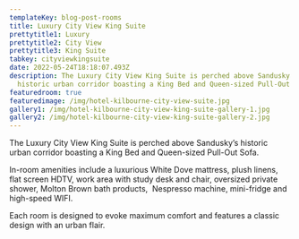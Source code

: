 ```yaml
---
templateKey: blog-post-rooms
title: Luxury City View King Suite
prettytitle1: Luxury
prettytitle2: City View
prettytitle3: King Suite
tabkey: cityviewkingsuite
date: 2022-05-24T18:18:07.493Z
description: The Luxury City View King Suite is perched above Sandusky’s
  historic urban corridor boasting a King Bed and Queen-sized Pull-Out Sofa.
featuredroom: true
featuredimage: /img/hotel-kilbourne-city-view-suite.jpg
gallery1: /img/hotel-kilbourne-city-view-king-suite-gallery-1.jpg
gallery2: /img/hotel-kilbourne-city-view-king-suite-gallery-2.jpg
---
```

The Luxury City View King Suite is perched above Sandusky’s historic urban corridor boasting a King Bed and Queen-sized Pull-Out Sofa.

In-room amenities include a luxurious White Dove mattress, plush linens, flat screen HDTV, work area with study desk and chair, oversized private shower, Molton Brown bath products,  Nespresso machine, mini-fridge and high-speed WIFI.

Each room is designed to evoke maximum comfort and features a classic design with an urban flair.